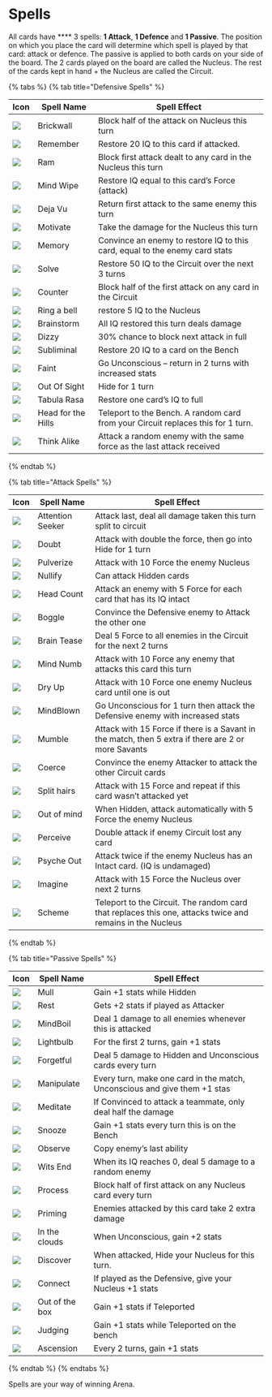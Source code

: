 # Spells

All cards have **** 3 spells: **1 Attack**, **1 Defence** and **1 Passive**. The position on which you place the card will determine which spell is played by that card: attack or defence. The passive is applied to both cards on your side of the board. The 2 cards played on the board are called the Nucleus. The rest of the cards kept in hand + the Nucleus are called the Circuit.

{% tabs %}
{% tab title="Defensive Spells" %}


| Icon                                                     | Spell Name         | Spell Effect                                                                     |
| -------------------------------------------------------- | ------------------ | -------------------------------------------------------------------------------- |
| ![](../../../../.gitbook/assets/128\_Brickwall.jpg)      | Brickwall          | Block half of the attack on Nucleus this turn                                    |
| ![](<../../../../.gitbook/assets/128\_Remember (1).jpg>) | Remember           | Restore 20 IQ to this card if attacked.                                          |
| ![](../../../../.gitbook/assets/128\_Ram.jpg)            | Ram                | Block first attack dealt to any card in the Nucleus this turn                    |
| ![](<../../../../.gitbook/assets/128\_MindWipe (1).jpg>) | Mind Wipe          | Restore IQ equal to this card’s Force (attack)                                   |
| ![](../../../../.gitbook/assets/DejaVu.png)              | Deja Vu            | Return first attack to the same enemy this turn                                  |
| ![](../../../../.gitbook/assets/128\_Motivate.jpg)       | Motivate           | Take the damage for the Nucleus this turn                                        |
| ![](../../../../.gitbook/assets/Memory.png)              | Memory             | Convince an enemy to restore IQ to this card, equal to the enemy card stats      |
| ![](../../../../.gitbook/assets/Solve.png)               | Solve              | Restore 50 IQ to the Circuit over the next 3 turns                               |
| ![](../../../../.gitbook/assets/Counter.png)             | Counter            | Block half of the first attack on any card in the Circuit                        |
| ![](<../../../../.gitbook/assets/RingABell (1).png>)     | Ring a bell        | restore 5 IQ to the Nucleus                                                      |
| ![](../../../../.gitbook/assets/128\_Brainstorm.jpg)     | Brainstorm         | All IQ restored this turn deals damage                                           |
| ![](../../../../.gitbook/assets/Dizzy.png)               | Dizzy              | 30% chance to block next attack in full                                          |
| ![](../../../../.gitbook/assets/Subliminal.png)          | Subliminal         | Restore 20 IQ to a card on the Bench                                             |
| ![](../../../../.gitbook/assets/Faint.png)               | Faint              | Go Unconscious – return in 2 turns with increased stats                          |
| ![](../../../../.gitbook/assets/OutOfSight.png)          | Out Of Sight       | Hide for 1 turn                                                                  |
| ![](../../../../.gitbook/assets/TabulaRasa.png)          | Tabula Rasa        | Restore one card’s IQ to full                                                    |
| ![](../../../../.gitbook/assets/HeadForTheHills.png)     | Head for the Hills | Teleport to the Bench. A random card from your Circuit replaces this for 1 turn. |
| ![](../../../../.gitbook/assets/ThinkAlike.png)          | Think Alike        | Attack a random enemy with the same force as the last attack received            |
{% endtab %}

{% tab title="Attack Spells" %}


| Icon                                                      | Spell Name        | Spell Effect                                                                                              |
| --------------------------------------------------------- | ----------------- | --------------------------------------------------------------------------------------------------------- |
| ![](../../../../.gitbook/assets/128\_AttentionSeeker.jpg) | Attention Seeker  | Attack last, deal all damage taken this turn split to circuit                                             |
| ![](../../../../.gitbook/assets/128\_Doubt.jpg)           | Doubt             | Attack with double the force, then go into Hide for 1 turn                                                |
| ![](../../../../.gitbook/assets/128\_Pulverize.jpg)       | Pulverize         | Attack with 10 Force the enemy Nucleus                                                                    |
| ![](../../../../.gitbook/assets/128\_Nullify.jpg)         | Nullify           | Can attack Hidden cards                                                                                   |
| ![](<../../../../.gitbook/assets/128\_Headcount (1).jpg>) | Head Count        | Attack an enemy with 5 Force for each card that has its IQ intact                                         |
| ![](../../../../.gitbook/assets/128\_Boggle.jpg)          | Boggle            | Convince the Defensive enemy to Attack the other one                                                      |
| ![](../../../../.gitbook/assets/128\_BrainTease.jpg)      | Brain Tease       | Deal 5 Force to all enemies in the Circuit for the next 2 turns                                           |
| ![](../../../../.gitbook/assets/128\_Mind\_Numb.jpg)      | Mind Numb         | Attack with 10 Force any enemy that attacks this card this turn                                           |
| ![](<../../../../.gitbook/assets/128\_DryUp (1).jpg>)     | Dry Up            | Attack with 10 Force one enemy Nucleus card until one is out                                              |
| ![](<../../../../.gitbook/assets/128\_Mindblown (3).jpg>) | MindBlown         | Go Unconscious for 1 turn then attack the Defensive enemy with increased stats                            |
| ![](../../../../.gitbook/assets/128\_Mumble.jpg)          | Mumble            | Attack with 15 Force if there is a Savant in the match, then 5 extra if there are 2 or more Savants       |
| ![](../../../../.gitbook/assets/128\_Coerce.jpg)          | Coerce            | Convince the enemy Attacker to attack the other Circuit cards                                             |
| ![](../../../../.gitbook/assets/128\_SplittingHairs.jpg)  | Split hairs       | Attack with 15 Force and repeat if this card wasn’t attacked yet                                          |
| ![](../../../../.gitbook/assets/128\_OutOfMind.jpg)       | Out of mind       | When Hidden, attack automatically with 5 Force the enemy Nucleus                                          |
| ![](../../../../.gitbook/assets/128\_Percieve.jpg)        | Perceive          | Double attack if enemy Circuit lost any card                                                              |
| ![](../../../../.gitbook/assets/128\_PsycheOut.jpg)       | Psyche Out        | Attack twice if the enemy Nucleus has an Intact card. (IQ is undamaged)                                   |
| ![](../../../../.gitbook/assets/128\_Imagine.jpg)         | Imagine           | Attack with 15 Force the Nucleus over next 2 turns                                                        |
| ![](../../../../.gitbook/assets/128\_Scheme.jpg)          | Scheme            | Teleport to the Circuit. The random card that replaces this one, attacks twice and remains in the Nucleus |
{% endtab %}

{% tab title="Passive Spells" %}


| Icon                                             | Spell Name     | Spell Effect                                                              |
| ------------------------------------------------ | -------------- | ------------------------------------------------------------------------- |
| ![](../../../../.gitbook/assets/128\_Mull.jpg)   | Mull           | Gain +1 stats while Hidden                                                |
| ![](../../../../.gitbook/assets/Rest.png)        | Rest           | Gets +2 stats if played as Attacker                                       |
| ![](../../../../.gitbook/assets/MindBoil.png)    | MindBoil       | Deal 1 damage to all enemies whenever this is attacked                    |
| ![](../../../../.gitbook/assets/Lightbulb.png)   | Lightbulb      | For the first 2 turns, gain +1 stats                                      |
| ![](../../../../.gitbook/assets/PostItNote.png)  | Forgetful      | Deal 5 damage to Hidden and Unconscious cards every turn                  |
| ![](../../../../.gitbook/assets/Manipulate.png)  | Manipulate     | Every turn, make one card in the match, Unconscious and give them +1 stas |
| ![](../../../../.gitbook/assets/Meditate.png)    | Meditate       | If Convinced to attack a teammate, only deal half the damage              |
| ![](../../../../.gitbook/assets/Snooze.png)      | Snooze         | Gain +1 stats every turn this is on the Bench                             |
| ![](../../../../.gitbook/assets/Observe.png)     | Observe        | Copy enemy’s last ability                                                 |
| ![](../../../../.gitbook/assets/WitsEnd.png)     | Wits End       | When its IQ reaches 0, deal 5 damage to a random enemy                    |
| ![](../../../../.gitbook/assets/Process.png)     | Process        | Block half of first attack on any Nucleus card every turn                 |
| ![](../../../../.gitbook/assets/Priming.png)     | Priming        | Enemies attacked by this card take 2 extra damage                         |
| ![](../../../../.gitbook/assets/InTheClouds.png) | In the clouds  | When Unconscious, gain +2 stats                                           |
| ![](../../../../.gitbook/assets/Discover.png)    | Discover       | When attacked, Hide your Nucleus for this turn.                           |
| ![](../../../../.gitbook/assets/Connect.png)     | Connect        | If played as the Defensive, give your Nucleus +1 stats                    |
| ![](../../../../.gitbook/assets/OutOfTheBox.png) | Out of the box | Gain +1 stats if Teleported                                               |
| ![](../../../../.gitbook/assets/Judging.png)     | Judging        | Gain +1 stats while Teleported on the bench                               |
| ![](../../../../.gitbook/assets/Ascension.png)   | Ascension      | Every 2 turns, gain +1 stats                                              |
{% endtab %}
{% endtabs %}

Spells are your way of winning Arena.&#x20;
